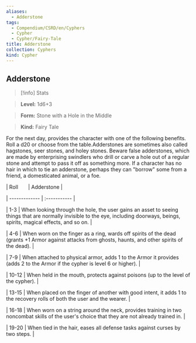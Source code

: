 ```yaml
---
aliases:
  - Adderstone
tags:
  - Compendium/CSRD/en/Cyphers
  - Cypher
  - Cypher/Fairy-Tale
title: Adderstone
collection: Cyphers
kind: Cypher
---
```

## Adderstone    
>[!info] Stats    
> **Level:** 1d6+3    
> **Form:** Stone with a Hole in the Middle    
> **Kind:** Fairy Tale  
    
For the next day, provides the character with one of the following benefits. Roll a d20 or choose from the table.Adderstones are sometimes also called hagstones, seer stones, and holey stones. Beware false adderstones, which are made by enterprising swindlers who drill or carve a hole out of a regular stone and attempt to pass it off as something more. If a character has no hair in which to tie an adderstone, perhaps they can "borrow" some from a friend, a domesticated animal, or a foe.    
  
|  Roll &nbsp; &nbsp; &nbsp; | Adderstone  |    
| ------------- | :----------- |    
| 1-3 | When looking through the hole, the user gains an asset to seeing things that are normally invisible to the eye, including doorways, beings, spirits, magical effects, and so on. |    
| 4-6 | When worn on the finger as a ring, wards off spirits of the dead (grants +1 Armor against attacks from ghosts, haunts, and other spirits of the dead). |    
| 7-9 | When attached to physical armor, adds 1 to the Armor it provides (adds 2 to the Armor if the cypher is level 6 or higher). |    
| 10-12 | When held in the mouth, protects against poisons (up to the level of the cypher). |    
| 13-15 | When placed on the finger of another with good intent, it adds 1 to the recovery rolls of both the user and the wearer. |    
| 16-18 | When worn on a string around the neck, provides training in two noncombat skills of the user's choice that they are not already trained in. |    
| 19-20 | When tied in the hair, eases all defense tasks against curses by two steps. |